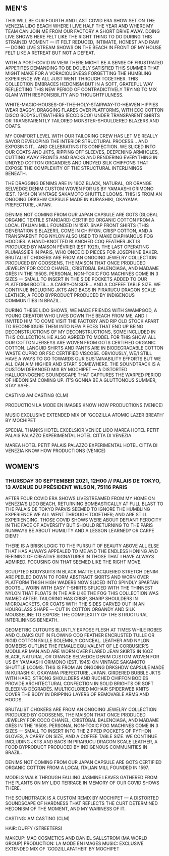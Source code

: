 ## MEN'S

THIS WILL BE OUR FOURTH AND LAST COVID ERA SHOW SET ON THE VENEZIA LIDO BEACH WHERE I LIVE HALF THE YEAR AND WHERE MY TEAM CAN JOIN ME FROM OUR FACTORY A SHORT DRIVE AWAY. DOING LIVE SHOWS HERE FELT LIKE THE RIGHT THING TO DO DURING THIS STRAINED MOMENT — IT FELT REDUCED, INTIMATE, HONEST AND RAW — DOING LIVE STREAM SHOWS ON THE BEACH IN FRONT OF MY HOUSE FELT LIKE A RETREAT BUT NOT A DEFEAT.

WITH A POST-COVID IN VIEW THERE MIGHT BE A SENSE OF FRUSTRATED APPETITES DEMANDING TO BE DOUBLY SATISFIED THIS SUMMER THAT MIGHT MAKE FOR A VORACIOUSNESS FORGETTING THE HUMBLING EXPERIENCE WE ALL JUST WENT THROUGH TOGETHER. THIS COLLECTION EMBRACES HEDONISM BUT IN A SOFT, GRATEFUL WAY REFLECTING THIS NEW PERIOD OF CONTRADICTIVELY TRYING TO MIX GLAM WITH RESPONSIBILITY AND THOUGHTFULNESS.

WHITE-MAGIC-HOUSES-OF-THE-HOLY-STAIRWAY-TO-HEAVEN HIPPIES WEAR BAGGY, DRAGGING FLARES OVER PLATFORMS, WITH ECO COTTON DISCO BODYSUIT/BATHERS (ECODISCO!) UNDER TRANSPARENT SHIRTS OR TRANSPARENTLY TAILORED MONSTER-SHOULDERED BLAZERS AND COATS.

MY COMFORT LEVEL WITH OUR TAILORING CREW HAS LET ME REALLY SAVOR DEVELOPING THE INTERIOR STRUCTURAL PROCESS... AND EXPOSING IT... AND CELEBRATING ITS CONFECTION. WE SLICED INTO OUR COATS AND JKTS, RIPPING OFF SLEEVES, DEEPENING ARMHOLES, CUTTING AWAY FRONTS AND BACKS AND RENDERING EVERYTHING IN UNDYED COTTON ORGANDIES AND UNDYED SILK CHIFFONS THAT EXPOSE THE COMPLEXITY OF THE STRUCTURAL INTERLININGS BENEATH.

THE DRAGGING DENIMS ARE IN 16OZ BLACK, NATURAL, OR ORANGE SELVEDGE DENIM CUSTOM WOVEN FOR US BY YAMAASHI ORIMONO (EST. 1945) ON VINTAGE SAKAMOTO SHUTTLE LOOMS. THIS IS FROM AN ONGOING DRKSHW CAPSULE MADE IN KURASHIKI, OKAYAMA PREFECTURE, JAPAN.

DENIMS NOT COMING FROM OUR JAPAN CAPSULE ARE GOTS (GLOBAL ORGANIC TEXTILE STANDARD) CERTIFIED ORGANIC COTTON FROM A LOCAL ITALIAN MILL FOUNDED IN 1597.
SNAP FRONT SHIRTS (THIS GENERATION’S BLAZER!), COME IN CHIFFON, CRISP COTTON, AND A TRANSPARENT FOG NYLON ALSO USED TO MAKE DIAPHANOUS FOG HOODIES.
A HAND-KNOTTED BLANCHED COQ FEATHER JKT IS PRODUCED BY MAISON FÉVRIER (EST 1929), THE LAST OPERATING PLUMASSIER IN PARIS, WHO ONCE DID PIECES FOR JOSEPHINE BAKER.
BRUTALIST CHOKERS ARE FROM AN ONGOING JEWELRY COLLECTION PRODUCED BY GOOSSENS, THE MAISON THAT ONCE PRODUCED JEWELRY FOR COCO CHANEL, CRISTOBAL BALENCIAGA, AND MADAME GRÈS IN THE 1950S.
PERSONAL NON-TOXIC FOG MACHINES COME IN 3 SIZES — SMALL TO INSERT IN THE SIDE POCKETS ADDED TO OUR PLATFORM BOOTS... A CARRY-ON SIZE... AND A COFFEE TABLE SIZE.
WE CONTINUE INCLUDING JKTS AND BAGS IN PIRARUCU DRAGON SCALE LEATHER, A FOOD BYPRODUCT PRODUCED BY INDIGENOUS COMMUNITIES IN BRAZIL.

DURING THESE LIDO SHOWS, WE MADE FRIENDS WITH SWAMPGOD, A YOUNG CREATOR WHO LIVES DOWN THE BEACH FROM ME, AND I INVITED HIM TO COME VISIT THE FACTORY AND RIP OLD STOCK APART TO RECONFIGURE THEM INTO NEW PIECES THAT END UP BEING DECONSTRUCTIONS OF MY DECONSTRUCTIONS, SOME INCLUDED IN THIS COLLECTION. HE ALSO AGREED TO MODEL FOR THIS SHOW.
ALL OUR COTTON JERSEYS ARE WOVEN FROM GOTS CERTIFIED ORGANIC COTTON. LANGUID SHIRTS AND PANTS ARE IN BIODEGRADABLE COTTON WASTE CUPRO OR FSC CERTIFIED VISCOSE. OBVIOUSLY, WE/I STILL HAVE A WAYS TO GO TOWARDS OUR SUSTAINABILITY EFFORTS BUT WE ALL CAN AIM HIGHER AND START SOMEWHERE.
THE SOUNDTRACK IS A CUSTOM DERANGED MIX BY MOCHIPET — A DISTORTED HALLUCINOGENIC SOUNDSCAPE THAT CAPTURES THE WARPED PERIOD OF HEDONISM COMING UP. IT’S GONNA BE A GLUTTONOUS SUMMER, STAY SAFE.

CASTING
AM CASTING (CLM)

PRODUCTION
LA MODE EN IMAGES KNOW HOW PRODUCTIONS (VENICE)

MUSIC
EXCLUSIVE EXTENDED MIX OF ‘GODZILLA ATOMIC LAZER BREATH’ BY 
MOCHIPET

SPECIAL THANKS
HOTEL EXCELSIOR VENICE LIDO
MAREA HOTEL PETIT PALAIS
PALAZZO EXPERIMENTAL HOTEL
CITTA DI VENEZIA

MAREA HOTEL PETIT PALAIS
PALAZZO EXPERIMENTAL HOTEL
CITTA DI VENEZIA
KNOW HOW PRODUCTIONS (VENICE)


## WOMEN'S
### THURSDAY 30 SEPTEMBER 2021, 12H00 // PALAIS DE TOKYO, 13 AVENUE DU PRÉSIDENT WILSON, 75116 PARIS

AFTER FOUR COVID ERA SHOWS LIVESTREAMED FROM MY HOME ON VENEZIA’S LIDO BEACH, RETURNING BOMBASTICALLY AT FULL BLAST TO THE PALAIS DE TOKYO PARVIS SEEMED TO IGNORE THE HUMBLING EXPERIENCE WE ALL WENT THROUGH TOGETHER; AND ARE STILL EXPERIENCING. THOSE COVID SHOWS WERE ABOUT DEFIANT FEROCITY IN THE FACE OF ADVERSITY BUT SHOULD RETURNING TO THE PARIS RUNWAYS BE ABOUT HUMILITY AND A LESSON LEARNED? OR CARPE DIEM? 

THERE IS A BRISK LOGIC TO THE PURSUIT OF BEAUTY ABOVE ALL ELSE THAT HAS ALWAYS APPEALED TO ME AND THE ENDLESS HONING AND REFINING OF CREATIVE SIGNATURES IN THOSE THAT I HAVE ALWAYS ADMIRED. FOCUSING ON THAT SEEMED LIKE THE RIGHT MOVE. 

SCULPTED BODYSUITS IN BLACK MATTE LACQUERED STRETCH DENIM ARE PEELED DOWN TO FORM ABSTRACT SKIRTS AND WORN OVER PLATFORM THIGH HIGH WADERS NOW SLICED INTO SPINDLY SPARTAN BOOTS... WORN WITH EASY T-SHIRTS SPLICED WITH THE THINNEST NYLON THAT FLOATS IN THE AIR LIKE THE FOG THIS COLLECTION WAS NAMED AFTER. 
TAILORING HAS CRISP, SHARP SHOULDERS IN MICROJACKETS, OR COATS WITH THE SIDES CARVED OUT IN AN HOURGLASS SHAPE — CUT IN COTTON ORGANDY AND SILK MOUSSELINE TO EXPOSE THE COMPLEXITY OF THE STRUCTURAL INTERLININGS BENEATH. 

GEOMETRIC CUTOUTS BLUNTLY EXPOSE FLESH AT TIMES WHILE ROBES AND CLOAKS CUT IN FLOWING COQ FEATHER ENCRUSTED TULLE OR RIGID COTTON FAILLE SOLEMNLY CONCEAL. 
LEATHER AND NYLON BOMBERS OUTLINE THE FEMALE EQUIVALENT OF LE CORBUSIER’S MODULAR MAN AND ARE WORN OVER FLARED JEAN SKIRTS IN 16OZ BLACK, NATURAL, OR ORANGE SELVEDGE DENIM CUSTOM WOVEN FOR US BY YAMAASHI ORIMONO (EST. 1945) ON VINTAGE SAKAMOTO SHUTTLE LOOMS. THIS IS FROM AN ONGOING DRKSHDW CAPSULE MADE IN KURASHIKI, OKAYAMA PREFECTURE, JAPAN. 
GIRDERED BUBBLE JKTS WITH HARD, STRONG SHOULDERS AND RUCHED CHIFFON BODIES PROVIDE ARCHITECTURAL CONFECTION IN SOLID BRIGHTS OR SOFT BLEEDING DÉGRADÉS. 
MULTICOLORED MOHAIR SPIDERWEB KNITS COVER THE BODY IN DRIPPING LAYERS OF REMOVABLE ARMS AND HOODS. 

BRUTALIST CHOKERS ARE FROM AN ONGOING JEWELRY COLLECTION PRODUCED BY GOOSSENS, THE MAISON THAT ONCE PRODUCED JEWELRY FOR COCO CHANEL, CRISTÓBAL BALENCIAGA, AND MADAME GRÈS IN THE 1950S. 
PERSONAL NON-TOXIC FOG MACHINES COME IN 3 SIZES — SMALL TO INSERT INTO THE ZIPPED POCKETS OF PYTHON GLOVES, A CARRY ON SIZE, AND A COFFEE TABLE SIZE. 
WE CONTINUE INCLUDING JKTS AND BAGS IN PIRARUCU DRAGON SCALE LEATHER, A FOOD BYPRODUCT PRODUCED BY INDIGENOUS COMMUNITIES IN BRAZIL. 

DENIMS NOT COMING FROM OUR JAPAN CAPSULE ARE GOTS CERTIFIED ORGANIC COTTON FROM A LOCAL ITALIAN MILL FOUNDED IN 1597. 

MODELS WALK THROUGH FALLING JASMINE LEAVES GATHERED FROM THE PLANTS ON MY LIDO TERRACE IN MEMORY OF OUR COVID SHOWS THERE. 

THE SOUNDTRACK IS A CUSTOM REMIX BY MOCHIPET — A DISTORTED SOUNDSCAPE OF HARDNESS THAT REFLECTS THE CURT DETERMINED HEDONISM OF THE MOMENT, AND MY WARINESS OF IT. 

CASTING: AM CASTING (CLM)

HAIR: DUFFY (STREETERS)

MAKEUP: MAC COSMETICS AND DANIEL SALLSTROM (MA WORLD GROUP)
PRODUCTION: LA MODE EN IMAGES
MUSIC: EXCLUSIVE EXTENDED MIX OF 'GODZILLAFATHER' BY MOCHIPET